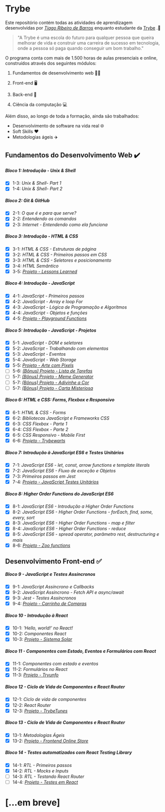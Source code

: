 # Trybe

Este repositório contém todas as atividades de aprendizagem desenvolvidas por _[Tiago Ribeiro de Barros](https://www.linkedin.com/in/tiagoribeirodebarros/)_ enquanto estudante da [Trybe](https://www.betrybe.com/) .:rocket:

> "A Trybe é uma escola do futuro para qualquer pessoa que queira melhorar de vida e construir uma carreira de sucesso em tecnologia, onde a pessoa só paga quando conseguir um bom trabalho."

O programa conta com mais de 1.500 horas de aulas presenciais e online, construídos através dos seguintes módulos:

1. Fundamentos de desenvolvimento web :man_technologist:

2. Front-end :desktop_computer:

3. Back-end :minidisc: 

4. Ciência da computação :computer:

Além disso, ao longo de toda a formação, ainda são trabalhados:

- Desenvolvimento de software na vida real :globe_with_meridians:
- Soft Skills :heart:
- Metodologias ágeis :airplane:

## Fundamentos do Desenvolvimento Web :heavy_check_mark:

##### Bloco 1: Introdução - Unix & Shell

- [x] 1-3: _Unix & Shell- Part 1_
- [x] 1-4: _Unix & Shell- Part 2_

##### Bloco 2: Git & GitHub

- [x] 2-1: _O que é e para que serve?_
- [x] 2-2: _Entendendo os comandos_
- [x] 2-3: _Internet - Entendendo como ela funciona_

##### Bloco 3: Introdução - HTML & CSS

- [x] 3-1: _HTML & CSS - Estruturas de página_
- [x] 3-2: _HTML & CSS - Primeiros passos em CSS_
- [x] 3-3: _HTML & CSS - Seletores e posicionamento_
- [x] 3-4: _HTML Semântico_
- [x] 3-5: _[Projeto - Lessons Learned](https://tiagordebarros.github.io/projetos/lessons-learned/index.html)_

##### Bloco 4: Introdução - JavaScript

- [x] 4-1: _JavaScript - Primeiros passos_
- [x] 4-2: _JavaScript - Array e loop For_
- [x] 4-3: _JavaScript - Lógica de Programação e Algoritmos_
- [x] 4-4: _JavaScript - Objetos e funções_
- [x] 4-5: _[Projeto - Playground Functions](https://tiagordebarros.github.io/projetos/playground-functions/index.html)_

##### Bloco 5: Introdução - JavaScript - Projetos

- [x] 5-1: _JavaScript - DOM e seletores_
- [x] 5-2: _JavaScript - Trabalhando com elementos_
- [x] 5-3: _JavaScript - Eventos_
- [x] 5-4: _JavaScript - Web Storage_
- [x] 5-5: _[Projeto - Arte com Pixels](https://tiagordebarros.github.io/projetos/pixels-art/index.html)_
- [ ] 5-6: _[(Bônus) Projeto - Lista de Tarefas]()_
- [ ] 5-7: _[(Bônus) Projeto - Meme Generator]()_
- [ ] 5-7: _[(Bônus) Projeto - Adivinhe a Cor]()_
- [ ] 5-7: _[(Bônus) Projeto - Carta Misteriosa]()_

##### Bloco 6: HTML e CSS: Forms, Flexbox e Responsivo

- [x] 6-1: _HTML & CSS - Forms_
- [x] 6-2: _Bibliotecas JavaScript e Frameworks CSS_
- [x] 6-3: _CSS Flexbox - Parte 1_
- [x] 6-4: _CSS Flexbox - Parte 2_
- [x] 6-5: _CSS Responsivo - Mobile First_
- [x] 6-6: _[Projeto - Trybewarts](https://tiagordebarros.github.io/projetos/trybewarts/index.html)_

##### Bloco 7: Introdução à JavaScript ES6 e Testes Unitários

- [x] 7-1: _JavaScript ES6 - let, const, arrow functions e template literals_
- [x] 7-2: _JavaScript ES6 - Fluxo de exceção e Objetos_
- [x] 7-3: _Primeiros passos em Jest_
- [x] 7-4: _[Projeto - JavaScript Testes Unitários](https://tiagordebarros.github.io/projetos/javascript-testes-unitarios/index.html)_

##### Bloco 8: Higher Order Functions do JavaScript ES6

- [x] 8-1: _JavaScript ES6 - Introdução a Higher Order Functions_
- [x] 8-2: _JavaScript ES6 - Higher Order Functions - forEach, find, some, every, sort_
- [x] 8-3: _JavaScript ES6 - Higher Order Functions - map e filter_
- [x] 8-4: _JavaScript ES6 - Higher Order Functions - reduce_
- [x] 8-5: _JavaScript ES6 - spread operator, parâmetro rest, destructuring e mais_
- [x] 8-6: _[Projeto - Zoo functions](https://tiagordebarros.github.io/projetos/zoo-functions/index.html)_

## Desenvolvimento Front-end :white_check_mark:

##### Bloco 9 - JavaScript e Testes Assíncronos

- [x] 9-1: _JavaScript Assíncrono e Callbacks_
- [x] 9-2: _JavaScript Assíncrono - Fetch API e async/await_
- [x] 9-3: _Jest - Testes Assíncronos_
- [x] 9-4: _[Projeto - Carrinho de Compras](https://tiagordebarros.github.io/projetos/shopping-cart/index.html)_

##### Bloco 10 - Introdução à React

- [x] 10-1: _'Hello, world!' no React!_
- [x] 10-2: _Componentes React_
- [x] 10-3: _[Projeto - Sistema Solar](https://tiagordebarros.github.io/projetos/solar-system/index.html)_

##### Bloco 11 - Componentes com Estado, Eventos e Formulários com React

- [x] 11-1: _Componentes com estado e eventos_
- [x] 11-2: _Formulários no React_
- [x] 11-3: _[Projeto - Tryunfo](https://tiagordebarros.github.io/projetos/tryunfo/index.html)_

##### Bloco 12 - Ciclo de Vida de Componentes e React Router

- [x] 12-1: _Ciclo de vida de componentes_
- [x] 12-2: _React Router_
- [x] 12-3: _[Projeto - TrybeTunes](https://tiagordebarros.github.io/projetos/trybetunes/index.html)_

##### Bloco 13 - Ciclo de Vida de Componentes e React Router

- [x] 13-1: _Metodologias Ágeis_
- [x] 13-2: _[Projeto - Frontend Online Store](https://tiagordebarros.github.io/projetos/frontend-online-store/index.html)_

##### Bloco 14 - Testes automatizados com React Testing Library

- [x] 14-1: _RTL - Primeiros passos_
- [x] 14-2: _RTL - Mocks e Inputs_
- [ ] 14-3: _RTL - Testando React Router_
- [ ] 14-4: _[Projeto - Testes em React](https://tiagordebarros.github.io/projetos/testes-em-react/index.html)_

# [...em breve]